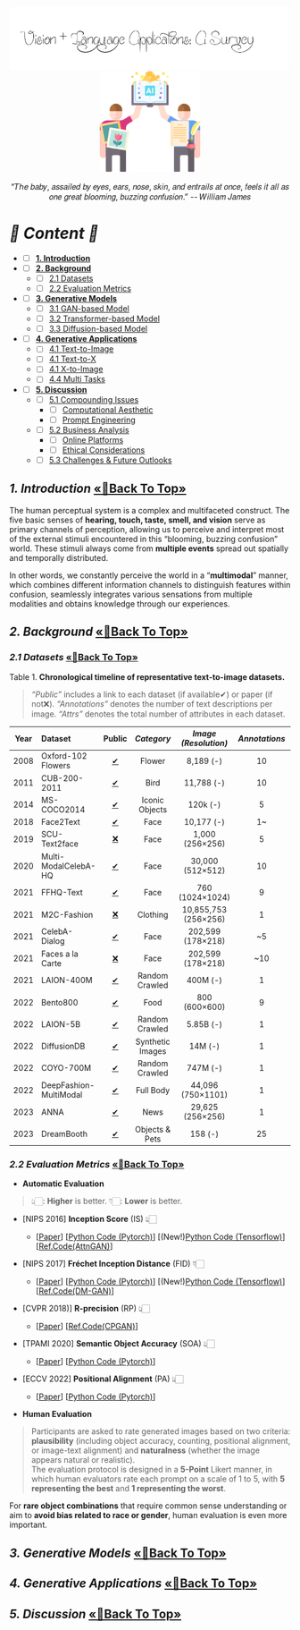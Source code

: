 <div align="center"><img src=pic/icon/BC_Title.png><img src=pic/icon/Logo.png width="180" /></div>
<div align=center>
  
“𝑇ℎ𝑒 𝑏𝑎𝑏𝑦, 𝑎𝑠𝑠𝑎𝑖𝑙𝑒𝑑 𝑏𝑦 𝑒𝑦𝑒𝑠, 𝑒𝑎𝑟𝑠, 𝑛𝑜𝑠𝑒, 𝑠𝑘𝑖𝑛, 𝑎𝑛𝑑 𝑒𝑛𝑡𝑟𝑎𝑖𝑙𝑠 𝑎𝑡 𝑜𝑛𝑐𝑒, 𝑓𝑒𝑒𝑙𝑠 𝑖𝑡 𝑎𝑙𝑙 𝑎𝑠 𝑜𝑛𝑒 𝑔𝑟𝑒𝑎𝑡 𝑏𝑙𝑜𝑜𝑚𝑖𝑛𝑔, 𝑏𝑢𝑧𝑧𝑖𝑛𝑔 𝑐𝑜𝑛𝑓𝑢𝑠𝑖𝑜𝑛.” -- 𝑊𝑖𝑙𝑙𝑖𝑎𝑚 𝐽𝑎𝑚𝑒𝑠
  
</div>

# <span id="head-content"> *🍓 Content 🍓* </span>
* - [ ] [**1. Introduction**](#head1)
* - [ ] [**2. Background**](#head2)
  * - [ ] [2.1 Datasets](#head-dataset)
  * - [ ] [2.2 Evaluation Metrics](#head-metrics)
* - [ ] [**3. Generative Models**](#head3)
  * - [ ] [3.1 GAN-based Model](#head-gan)
  * - [ ] [3.2 Transformer-based Model](#head-transformer)
  * - [ ] [3.3 Diffusion-based Model](#head-diffusion)
* - [ ] [**4. Generative Applications**](#head4)
  * - [ ] [4.1 Text-to-Image](#head-T2I)
  * - [ ] [4.1 Text-to-X](#head-T2X)
  * - [ ] [4.1 X-to-Image](#head-X2I)
  * - [ ] [4.4 Multi Tasks](#head-multi)
* - [ ] [**5. Discussion**](#head5)
  * - [ ] [5.1 Compounding Issues](#head-issue)
    * - [ ] [Computational Aesthetic](#head-aesthetic)
    * - [ ] [Prompt Engineering](#head-prompt)
  * - [ ] [5.2 Business Analysis](#head-business)
    * - [ ] [Online Platforms](#head-online)
    * - [ ] [Ethical Considerations](#head-prompt)
  * - [ ] [5.3 Challenges & Future Outlooks](#head-future)

## <span id="head1"> *1. Introduction* </span> [       «🎯Back To Top»       ](#)
The human perceptual system is a complex and multifaceted construct. The five basic senses of **hearing, touch, taste, smell, and vision** serve as primary channels of perception, allowing us to perceive and interpret most of the external stimuli encountered in this “blooming, buzzing confusion” world. These stimuli always come from **multiple events** spread out spatially and temporally distributed. 

In other words, we constantly perceive the world in a “**multimodal**” manner, which combines different information channels to distinguish features within confusion, seamlessly integrates various sensations from multiple modalities and obtains knowledge through our experiences. 

## <span id="head2"> *2. Background* </span> [       «🎯Back To Top»       ](#)
### <span id="head-dataset"> *2.1 Datasets* </span> [       «🎯Back To Top»       ](#)

Table 1. **Chronological timeline of representative text-to-image datasets.** 

>*“Public”* includes a link to each dataset (if available✔) or paper (if not❌). *“Annotations”* denotes the number of text descriptions per image. *“Attrs”* denotes the total number of attributes in each dataset.

| Year | Dataset | Public | *Category* | *Image (Resolution)* | *Annotations* | *Attrs* | *Other Information* |
| -------- | :-------- |  :------------: | :------------: | :------------: | :------------: | :------------: | :-------- |
| 2008 |  Oxford-102 Flowers | [✔](https://www.robots.ox.ac.uk/~vgg/data/flowers/102/index.html) | Flower | 8,189 (-) | 10 | - | - |
| 2011 |  CUB-200-2011 | [✔](http://www.vision.caltech.edu/datasets/cub_200_2011/) | Bird | 11,788 (-) | 10 | - | BBox, Segmentation... |
| 2014 |  MS-COCO2014 |  [✔](https://cocodataset.org/#overview)|  Iconic Objects |  120k (-)|  5 |  - |  BBox,Segmentation... |  
| 2018 |  Face2Text |  [✔](https://github.com/mtanti/face2text-dataset/) |  Face |  10,177 (-)|  1~ |  -|  -|  
| 2019 |  SCU-Text2face |  [❌](https://arxiv.org/abs/1904.05729) |  Face |  1,000 (256×256)|  5 |  -|  -|  
| 2020 |  Multi-ModalCelebA-HQ |  [✔](https://github.com/IIGROUP/MM-CelebA-HQ-Dataset)|  Face |  30,000 (512×512)|  10 |  38 |  Masks,Sketches |  
| 2021 |  FFHQ-Text |  [✔](https://github.com/Yutong-Zhou-cv/FFHQ-Text_Dataset)|  Face |  760 (1024×1024)|  9 |  162 |  BBox|  
| 2021 |  M2C-Fashion |  [❌](https://proceedings.neurips.cc/paper/2021/hash/e46bc064f8e92ac2c404b9871b2a4ef2-Abstract.htm)|  Clothing |  10,855,753 (256×256)|  1|  -|  -|  
| 2021 |  CelebA-Dialog |  [✔](http://mmlab.ie.cuhk.edu.hk/projects/CelebA/CelebA_Dialog.html)|  Face|  202,599 (178×218)|  ~5 |  5|  Identity Label...|  
| 2021 |  Faces a la Carte |  [❌](https://openaccess.thecvf.com/content/WACV2021/papers/Wang_Faces_a_la_Carte_Text-to-Face_Generation_via_Attribute_Disentanglement_WACV_2021_paper.pdf)|  Face|  202,599 (178×218)|  ~10|  40|  -|  
| 2021 |  LAION-400M |  [✔](https://laion.ai/blog/laion-400-open-dataset/)|  Random Crawled|  400M (-)|  1|  -|  KNN Index...|  
| 2022 |  Bento800 |  [✔](https://github.com/Yutong-Zhou-cv/Bento800_Dataset)|  Food|  800 (600×600)|  9|  -|  BBox, Segmentation, Label...|  
| 2022 |  LAION-5B |  [✔](https://laion.ai/blog/laion-5b/)|  Random Crawled|  5.85B (-)|  1|  -|  URL, Similarity, Language...|  
| 2022 |  DiffusionDB |  [✔](https://poloclub.github.io/diffusiondb/)|  Synthetic Images|  14M (-)|  1|  -|  Size, Random Seed...|  
| 2022 |  COYO-700M |  [✔](https://github.com/kakaobrain/coyo-dataset)|  Random Crawled|  747M (-)|  1|  -|  URL, Aesthetic Score...|  
| 2022 |  DeepFashion-MultiModal |  [✔](https://github.com/yumingj/DeepFashion-MultiModal)|  Full Body|  44,096 (750×1101)|  1|  -|  Densepose, Keypoints...|  
| 2023 |  ANNA |  [✔](https://github.com/aashish2000/ANNA)|  News |  29,625 (256×256)|  1 |  -|  -|  
| 2023 |  DreamBooth |  [✔](https://github.com/google/dreambooth)|  Objects & Pets|  158 (-)|  25 |  -|  -|  

### <span id="head-metrics"> *2.2 Evaluation Metrics* </span> [       «🎯Back To Top»       ](#)
* **Automatic Evaluation**
> 👆🏻: **Higher** is better. 👇🏻: **Lower** is better.

   * [NIPS 2016] **Inception Score** (IS) 👆🏻
       * [[Paper](https://papers.nips.cc/paper_files/paper/2016/hash/8a3363abe792db2d8761d6403605aeb7-Abstract.html)] [[Python Code (Pytorch)](https://github.com/sbarratt/inception-score-pytorch)] [(New!)[Python Code (Tensorflow)](https://github.com/senmaoy/Inception-Score-FID-on-CUB-and-OXford)] [[Ref.Code(AttnGAN)](https://github.com/taoxugit/AttnGAN)]
   * [NIPS 2017] **Fréchet Inception Distance** (FID) 👇🏻
       * [[Paper](https://papers.nips.cc/paper_files/paper/2017/hash/8a1d694707eb0fefe65871369074926d-Abstract.html)] [[Python Code (Pytorch)](https://github.com/mseitzer/pytorch-fid)] [(New!)[Python Code (Tensorflow)](https://github.com/senmaoy/Inception-Score-FID-on-CUB-and-OXford)] [[Ref.Code(DM-GAN)](https://github.com/MinfengZhu/DM-GAN)]
   * [CVPR 2018)] **R-precision** (RP) 👆🏻
       * [[Paper](https://openaccess.thecvf.com/content_cvpr_2018/papers/Xu_AttnGAN_Fine-Grained_Text_CVPR_2018_paper.pdf)] [[Ref.Code(CPGAN)](https://github.com/dongdongdong666/CPGAN)]
   * [TPAMI 2020] **Semantic Object Accuracy** (SOA) 👆🏻
       * [[Paper](https://ieeexplore.ieee.org/document/9184960)] [[Python Code (Pytorch)](https://github.com/tohinz/semantic-object-accuracy-for-generative-text-to-image-synthesis/tree/master/SOA)] 
   * [ECCV 2022] **Positional Alignment** (PA) 👆🏻
       * [[Paper](https://link.springer.com/chapter/10.1007/978-3-031-20059-5_34)] [[Python Code (Pytorch)](https://github.com/VinAIResearch/tise-toolbox/tree/master/positional_alignment)] 

* **Human Evaluation**
>Participants are asked to rate generated images based on two criteria: **plausibility** (including object accuracy, counting, positional alignment, or image-text alignment) and **naturalness** (whether the image appears natural or realistic).  
The evaluation protocol is designed in a **5-Point** Likert manner, in which human evaluators rate each prompt on a scale of 1 to 5, with **5 representing the best** and **1 representing the worst**. 

For **rare object combinations** that require common sense understanding or aim to **avoid bias related to race or gender**, human evaluation is even more important. 

## <span id="head3"> *3. Generative Models* </span> [       «🎯Back To Top»       ](#)
 
## <span id="head4"> *4. Generative Applications* </span> [       «🎯Back To Top»       ](#)

## <span id="head5"> *5. Discussion* </span> [       «🎯Back To Top»       ](#)
